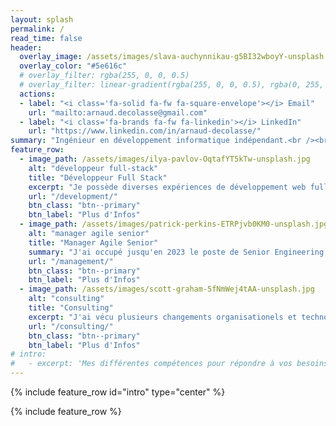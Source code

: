 ```yaml
---
layout: splash
permalink: /
read_time: false
header:
  overlay_image: /assets/images/slava-auchynnikau-g5BI32wboyY-unsplash.jpg
  overlay_color: "#5e616c"
  # overlay_filter: rgba(255, 0, 0, 0.5)
  # overlay_filter: linear-gradient(rgba(255, 0, 0, 0.5), rgba(0, 255, 255, 0.5))
  actions:
  - label: "<i class='fa-solid fa-fw fa-square-envelope'></i> Email"
    url: "mailto:arnaud.decolasse@gmail.com"
  - label: "<i class='fa-brands fa-fw fa-linkedin'></i> LinkedIn"
    url: "https://www.linkedin.com/in/arnaud-decolasse/"
summary: "Ingénieur en développement informatique indépendant.<br /><br />15 ans d'expérience au sein de groupes tel qu'Expedia et Bouygues Telecom, en France et aux USA.<br />"
feature_row:
  - image_path: /assets/images/ilya-pavlov-OqtafYT5kTw-unsplash.jpg
    alt: "développeur full-stack"
    title: "Développeur Full Stack"
    excerpt: "Je possède diverses expériences de développement web full stack, avec une spécialisation sur la partie back-end et les technologies APIs, y compris sur le Cloud."
    url: "/development/"
    btn_class: "btn--primary"
    btn_label: "Plus d'Infos"
  - image_path: /assets/images/patrick-perkins-ETRPjvb0KM0-unsplash.jpg
    alt: "manager agile senior"
    title: "Manager Agile Senior"
    summary: "J'ai occupé jusqu'en 2023 le poste de Senior Engineering Manager, utilisant les méthodes Agile pour organiser des équipes de développement poylvalentes."
    url: "/management/"
    btn_class: "btn--primary"    
    btn_label: "Plus d'Infos"
  - image_path: /assets/images/scott-graham-5fNmWej4tAA-unsplash.jpg
    alt: "consulting"
    title: "Consulting"
    excerpt: "J'ai vécu plusieurs changements organisationels et technologiques durant ma carrière, tout en prenant part aux choix structurants impactant les équipes."
    url: "/consulting/"
    btn_class: "btn--primary"    
    btn_label: "Plus d'Infos"
# intro:
#   - excerpt: 'Mes différentes compétences pour répondre à vos besoins :'
---
```


{% include feature_row id="intro" type="center" %}

{% include feature_row %}
